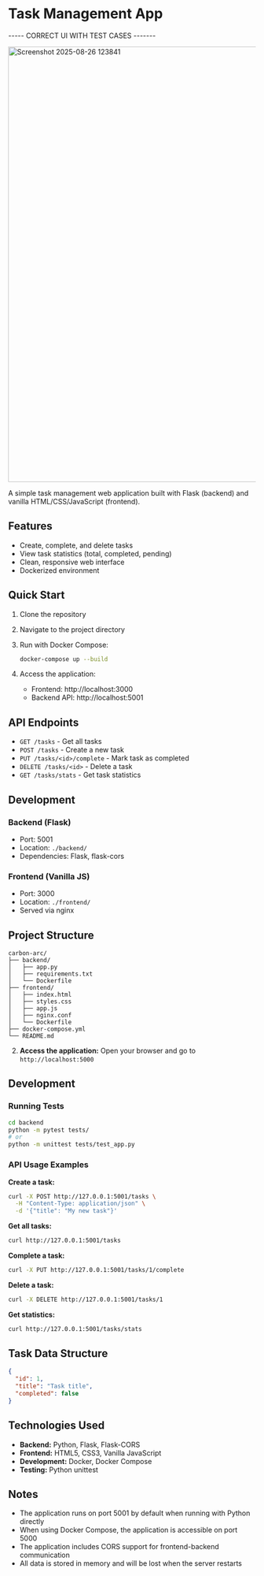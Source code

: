 # Task Management App

----- CORRECT UI WITH TEST CASES -------

<img width="1870" height="884" alt="Screenshot 2025-08-26 123841" src="https://github.com/user-attachments/assets/c290c3e0-0bcb-4e31-9003-d1c0fc8bac16" />

A simple task management web application built with Flask (backend) and vanilla HTML/CSS/JavaScript (frontend).

## Features

- Create, complete, and delete tasks
- View task statistics (total, completed, pending)
- Clean, responsive web interface
- Dockerized environment

## Quick Start

1. Clone the repository
2. Navigate to the project directory
3. Run with Docker Compose:

   ```bash
   docker-compose up --build
   ```

4. Access the application:
   - Frontend: http://localhost:3000
   - Backend API: http://localhost:5001

## API Endpoints

- `GET /tasks` - Get all tasks
- `POST /tasks` - Create a new task
- `PUT /tasks/<id>/complete` - Mark task as completed
- `DELETE /tasks/<id>` - Delete a task
- `GET /tasks/stats` - Get task statistics

## Development

### Backend (Flask)

- Port: 5001
- Location: `./backend/`
- Dependencies: Flask, flask-cors

### Frontend (Vanilla JS)

- Port: 3000
- Location: `./frontend/`
- Served via nginx

## Project Structure

```
carbon-arc/
├── backend/
│   ├── app.py
│   ├── requirements.txt
│   └── Dockerfile
├── frontend/
│   ├── index.html
│   ├── styles.css
│   ├── app.js
│   ├── nginx.conf
│   └── Dockerfile
├── docker-compose.yml
└── README.md
```

2. **Access the application:**
   Open your browser and go to `http://localhost:5000`

## Development

### Running Tests

```bash
cd backend
python -m pytest tests/
# or
python -m unittest tests/test_app.py
```

### API Usage Examples

**Create a task:**
```bash
curl -X POST http://127.0.0.1:5001/tasks \
  -H "Content-Type: application/json" \
  -d '{"title": "My new task"}'
```

**Get all tasks:**
```bash
curl http://127.0.0.1:5001/tasks
```

**Complete a task:**
```bash
curl -X PUT http://127.0.0.1:5001/tasks/1/complete
```

**Delete a task:**
```bash
curl -X DELETE http://127.0.0.1:5001/tasks/1
```

**Get statistics:**
```bash
curl http://127.0.0.1:5001/tasks/stats
```

## Task Data Structure

```json
{
  "id": 1,
  "title": "Task title",
  "completed": false
}
```

## Technologies Used

- **Backend:** Python, Flask, Flask-CORS
- **Frontend:** HTML5, CSS3, Vanilla JavaScript
- **Development:** Docker, Docker Compose
- **Testing:** Python unittest

## Notes

- The application runs on port 5001 by default when running with Python directly
- When using Docker Compose, the application is accessible on port 5000
- The application includes CORS support for frontend-backend communication
- All data is stored in memory and will be lost when the server restarts

